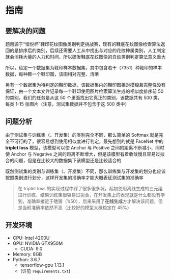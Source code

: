 # 指南

## 要解决的问题

题目源于“恒悦杯”鞋印花纹图像类别判定挑战赛，现有的鞋底花纹图像检索算法返回的是排序后的类别，后续还需要人工从中找出与对应的花纹种属类别，人工判定就会消耗大量的人力和时间，所以研发鞋底花纹图像的自动类别判定算法意义重大

所以，给定一个数据集为鞋印样本数据集，其中包含若干（7351）种鞋印的样本数据，每种鞋一个鞋印图，该图相对完整、清晰

另有一个数据集为待判定的鞋印数据，该数据集内的鞋印图相对模糊且完整性没有保证，由一个文本文件记录每一个鞋印使用图片检索算法生成的相似度排序前 50 的类别，我们的任务是从这 50 个里面找出它真正的类别，该数据共有 500 类，每类 1-15 张图片（注意，测试集数据并不包含于这 500 类中）

## 问题分析

由于测试集与训练集（、开发集）的类别完全不同，那么简单的 Softmax 就是完全不可行的了，很容易想到使用相似度进行判定，最先想到的就是 FaceNet 中的 **triplet loss** 模型，该模型可以使 Anchor 与 Positive 之间的距离不断减小，同时使 Anchor 与 Negative 之间的距离不断增大，但是该模型有着收敛慢且容易过拟合的问题，但是在比较大的数据集下该模型还是比较适合的

既然测试集的类别与训练集（、开发集）不同，那么训练集与开发集的划分也应该按照类别进行划分，这样开发集的准确率才能大概表征测试集的准确率

> 在 triplet loss 的实现过程中踩了很多很多坑，起初使用离线生成的三元组进行训练，结果训练集很容易过拟合，在开发集上的表现就是什么都没有学到，准确率接近于瞎猜（1/50），后来采用了**在线生成**方才解决该问题，但是当前准确率依然不高（比较好的模型大概稳定在 45%）

## 开发环境

-  CPU: Intel 4200U
-  GPU: NVIDIA GTX950M
   -  CUDA: 9.0
-  Memory: 8GB
-  Python: 3.6.7
   -  tensorflow-gpu 1.13.1
   -  (详见 `requirements.txt`)
